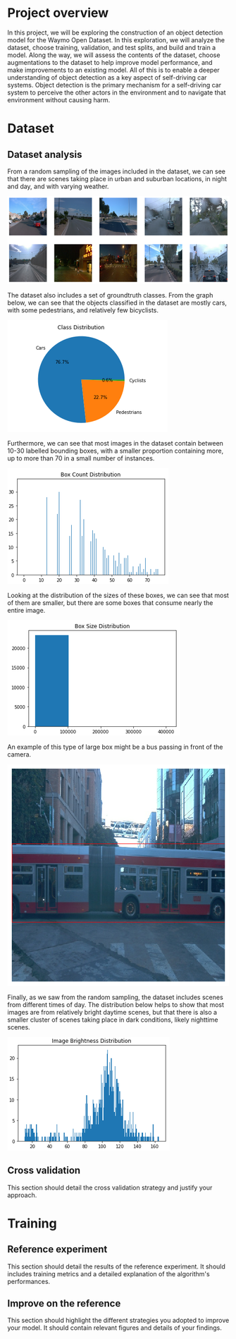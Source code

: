 # Project overview

In this project, we will be exploring the construction of an object detection model for the Waymo Open Dataset.
In this exploration, we will analyze the dataset, choose training, validation, and test splits, and build and train a model.
Along the way, we will assess the contents of the dataset, choose augmentations to the dataset to help improve model performance, and make improvements to an existing model.
All of this is to enable a deeper understanding of object detection as a key aspect of self-driving car systems.
Object detection is the primary mechanism for a self-driving car system to perceive the other actors in the environment and to navigate that environment without causing harm.

# Dataset

## Dataset analysis

From a random sampling of the images included in the dataset, we can see that there are scenes taking place in urban and suburban locations, in night and day, and with varying weather.

![Random Sample](./assets/random-sample.png)

The dataset also includes a set of groundtruth classes. From the graph below, we can see that the objects classified in the dataset are mostly cars, with some pedestrians, and relatively few bicyclists.

![Class Distribution](./assets/class-distribution.png)

Furthermore, we can see that most images in the dataset contain between 10-30 labelled bounding boxes, with a smaller proportion containing more, up to more than 70 in a small number of instances.

![Box Count Distribution](./assets/box-count-distribution.png)

Looking at the distribution of the sizes of these boxes, we can see that most of them are smaller, but there are some boxes that consume nearly the entire image.

![Box Size Distribution](./assets/box-size-distribution.png)

An example of this type of large box might be a bus passing in front of the camera.

![Bus Example](./assets/bus-example.png)

Finally, as we saw from the random sampling, the dataset includes scenes from different times of day. The distribution below helps to show that most images are from relatively bright daytime scenes, but that there is also a smaller cluster of scenes taking place in dark conditions, likely nighttime scenes.

![Image Brightness Distribution](./assets/image-brightness-distribution.png)

## Cross validation

This section should detail the cross validation strategy and justify your approach.

# Training
## Reference experiment

This section should detail the results of the reference experiment. It should includes training metrics and a detailed explanation of the algorithm's performances.

## Improve on the reference

This section should highlight the different strategies you adopted to improve your model. It should contain relevant figures and details of your findings.
